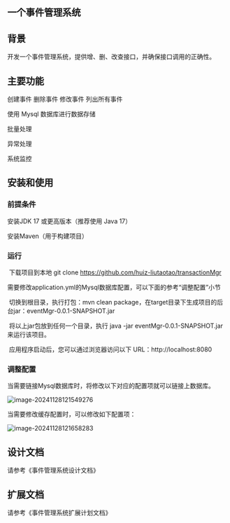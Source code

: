 ## 一个事件管理系统

## 背景

开发一个事件管理系统，提供增、删、改查接口，并确保接口调用的正确性。

## 主要功能

创建事件
删除事件
修改事件
列出所有事件

使用 Mysql 数据库进行数据存储

批量处理

异常处理

系统监控

## 安装和使用

###  前提条件

  安装JDK 17 或更高版本（推荐使用 Java 17）

  安装Maven（用于构建项目）

###   运行

​    下载项目到本地  git clone https://github.com/huiz-liutaotao/transactionMgr

​    需要修改application.yml的Mysql数据库配置，可以下面的参考“调整配置”小节

​    切换到根目录，执行打包：mvn clean package，在target目录下生成项目的后台jar：eventMgr-0.0.1-SNAPSHOT.jar

​    将以上jar包放到任何一个目录，执行 java   -jar  eventMgr-0.0.1-SNAPSHOT.jar 来运行该项目。

​    应用程序启动后，您可以通过浏览器访问以下 URL：http://localhost:8080

###   调整配置

​    当需要链接Mysql数据库时，将修改以下对应的配置项就可以链接上数据库。

![image-20241128121549276](C:\Users\junhliu\AppData\Roaming\Typora\typora-user-images\image-20241128121549276.png)

   当需要修改缓存配置时，可以修改如下配置项：

![image-20241128121658283](C:\Users\junhliu\AppData\Roaming\Typora\typora-user-images\image-20241128121658283.png)

## 设计文档

请参考《事件管理系统设计文档》

## 扩展文档

请参考《事件管理系统扩展计划文档》

